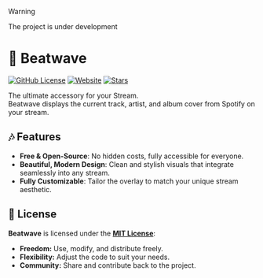> [!WARNING]
> The project is under development

# 🌊 Beatwave

[![GitHub License](https://img.shields.io/github/license/haxgun/Beatwave)](https://github.com/haxgun/Beatwave/blob/main/LICENSE)
[![Website](https://img.shields.io/website?url=https://song.haxgun.ru/)](https://song.haxgun.ru/)
[![Stars](https://img.shields.io/github/stars/haxgun/Beatwave)](https://github.com/haxgun/Beatwave/stargazers)

The ultimate accessory for your Stream.
<br>Beatwave displays the current track, artist, and album cover from Spotify on your stream.

## 🎶 Features

- **Free & Open-Source**: No hidden costs, fully accessible for everyone.
- **Beautiful, Modern Design**: Clean and stylish visuals that integrate seamlessly into any stream.
- **Fully Customizable**: Tailor the overlay to match your unique stream aesthetic.

## 📜 License

**Beatwave** is licensed under the **[MIT License](https://github.com/haxgun/Beatwave/blob/main/LICENSE)**:

* **Freedom:** Use, modify, and distribute freely.
* **Flexibility:** Adjust the code to suit your needs.
* **Community:** Share and contribute back to the project.

